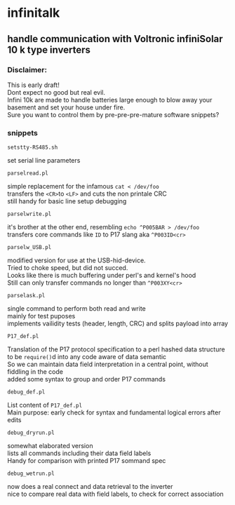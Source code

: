 # infinitalk
## handle communication with Voltronic infiniSolar 10 k type inverters
  
### Disclaimer:
This is early draft!  
Dont expect no good but real evil.  
Infini 10k are made to handle batteries large enough to blow away your basement and set your house under fire.  
Sure you want to control them by pre-pre-pre-mature software snippets?  

### snippets

    setstty-RS485.sh  
set serial line parameters
  
    parselread.pl  
simple replacement for the infamous `cat < /dev/foo`  
transfers the `<CR>`to `<LF>` and cuts the non printale CRC  
still handy for basic line setup debugging  
  
    parselwrite.pl  
it's brother at the other end, resembling `echo ^P005BAR > /dev/foo`  
transfers core commands like `ID` to P17 slang aka `^P003ID<cr>`  
  
    parselw_USB.pl  
modified version for use at the USB-hid-device.  
Tried to choke speed, but did not succed.  
Looks like there is much buffering under perl's and kernel's hood  
Still can only transfer commands no longer than `^P003XY<cr>`  
  
    parselask.pl  
single command to perform both read and write  
mainly for test puposes  
implements vailidity tests (header, length, CRC) and splits payload into array  
    
    P17_def.pl   
Translation of the P17 protocol specification to a perl hashed data structure  
to be `require()`d into any code aware of data semantic  
So we can maintain data field interpretation in a central point, without fiddling in the code  
added some syntax to group and order P17 commands  
  
    debug_def.pl  
List content of `P17_def.pl`  
Main purpose: early check for syntax and fundamental logical errors after edits  
  
    debug_dryrun.pl  
somewhat elaborated version  
lists all commands including their data field labels  
Handy for comparison with printed P17 sommand spec  
  
    debug_wetrun.pl  
now does a real connect and data retrieval to the inverter  
nice to compare real data with field labels, to check for correct association  


